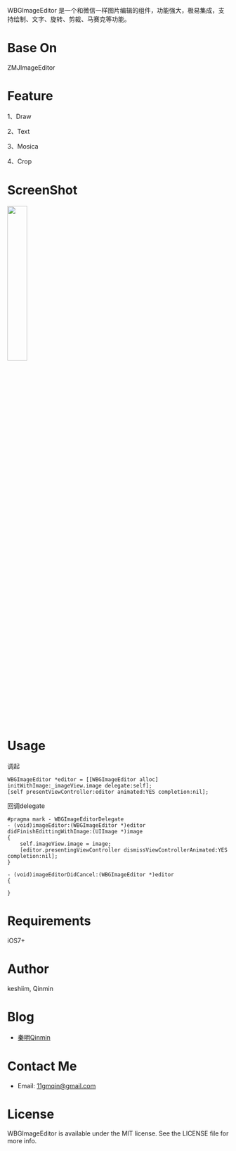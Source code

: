 WBGImageEditor 是一个和微信一样图片编辑的组件，功能强大，极易集成，支持绘制、文字、旋转、剪裁、马赛克等功能。

# Base On
ZMJImageEditor

# Feature
1、Draw

2、Text

3、Mosica

4、Crop


# ScreenShot
<img src="./1.gif" width="30%" height="30%">

# Usage

调起

```
WBGImageEditor *editor = [[WBGImageEditor alloc] initWithImage:_imageView.image delegate:self];
[self presentViewController:editor animated:YES completion:nil];
```

回调delegate

```
#pragma mark - WBGImageEditorDelegate
- (void)imageEditor:(WBGImageEditor *)editor didFinishEdittingWithImage:(UIImage *)image
{
	self.imageView.image = image;
	[editor.presentingViewController dismissViewControllerAnimated:YES completion:nil];
}

- (void)imageEditorDidCancel:(WBGImageEditor *)editor 
{

}
```

# Requirements
iOS7+

# Author
keshiim, Qinmin

# Blog

- [秦明Qinmin](https://www.jianshu.com/u/fff74d0ebed7)


# Contact Me

- Email: 11gmqin@gmail.com

# License
WBGImageEditor is available under the MIT license. See the LICENSE file for more info.



